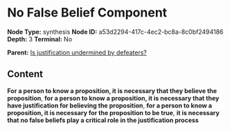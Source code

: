 # No False Belief Component

**Node Type:** synthesis
**Node ID:** a53d2294-417c-4ec2-bc8a-8c0bf2494186
**Depth:** 3
**Terminal:** No

**Parent:** [Is justification undermined by defeaters?](is-justification-undermined-by-defeaters.md)

## Content

**For a person to know a proposition, it is necessary that they believe the proposition**, **for a person to know a proposition, it is necessary that they have justification for believing the proposition**, **for a person to know a proposition, it is necessary for the proposition to be true**, **it is necessary that no false beliefs play a critical role in the justification process**
